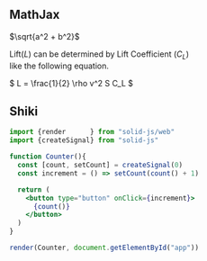 
## MathJax

$\sqrt{a^2 + b^2}$

Lift($L$) can be determined by Lift Coefficient ($C_L$)  
like the following equation.

$
L = \frac{1}{2} \rho v^2 S C_L
$



## Shiki

<!--###  Reference: https://playground.solidjs.com  ###-->
```jsx
import {render      } from "solid-js/web"
import {createSignal} from "solid-js"

function Counter(){
  const [count, setCount] = createSignal(0)
  const increment = () => setCount(count() + 1)

  return (
    <button type="button" onClick={increment}>
      {count()}
    </button>
  )
}

render(Counter, document.getElementById("app"))
```
